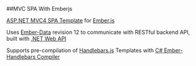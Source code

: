 ##MVC SPA With Emberjs

[ASP.NET MVC4 SPA Template][1] for [Ember.js][2]

Uses [Ember-Data][3] revision 12 to communicate with RESTful backend API, built with [.NET Web API][4]

Supports pre-compilation of [Handlebars.js][5] Templates with [C# Ember-Handlebars Compiler][6]

 [1]:http://www.asp.net/single-page-application/overview/templates/emberjs-template
 [2]:https://github.com/emberjs/ember.js
 [3]:https://github.com/emberjs/data
 [4]:http://www.asp.net/web-api
 [5]:http://handlebarsjs.com/
 [6]:https://github.com/Myslik/csharp-ember-handlebars

